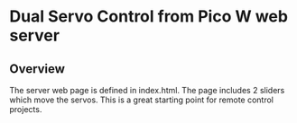 # Dual Servo Control from Pico W web server

## Overview
The server web page is defined in index.html. The page includes 2 sliders which move the servos. This is a great starting point for remote control projects.

